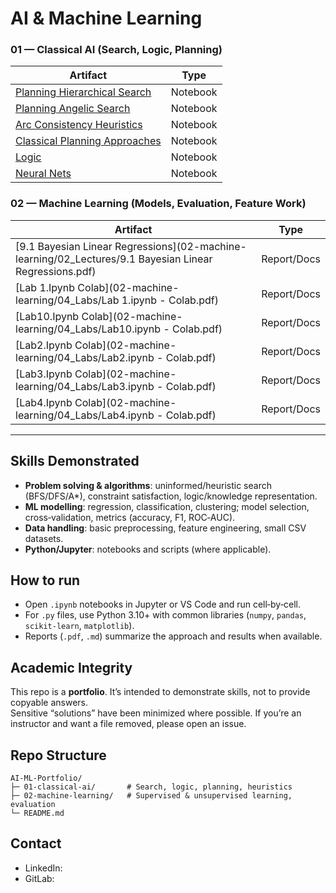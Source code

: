 # AI & Machine Learning 

### 01 — Classical AI (Search, Logic, Planning)
| Artifact | Type |
|---|---|
| [Planning Hierarchical Search](01-classical-ai/aima-python/planning_hierarchical_search.ipynb) | Notebook |
| [Planning Angelic Search](01-classical-ai/aima-python/planning_angelic_search.ipynb) | Notebook |
| [Arc Consistency Heuristics](01-classical-ai/aima-python/arc_consistency_heuristics.ipynb) | Notebook |
| [Classical Planning Approaches](01-classical-ai/aima-python/classical_planning_approaches.ipynb) | Notebook |
| [Logic](01-classical-ai/aima-python/logic.ipynb) | Notebook |
| [Neural Nets](01-classical-ai/aima-python/neural_nets.ipynb) | Notebook |

### 02 — Machine Learning (Models, Evaluation, Feature Work)
| Artifact | Type |
|---|---|
| [9.1 Bayesian Linear Regressions](02-machine-learning/02_Lectures/9.1 Bayesian Linear Regressions.pdf) | Report/Docs |
| [Lab 1.Ipynb   Colab](02-machine-learning/04_Labs/Lab 1.ipynb - Colab.pdf) | Report/Docs |
| [Lab10.Ipynb   Colab](02-machine-learning/04_Labs/Lab10.ipynb - Colab.pdf) | Report/Docs |
| [Lab2.Ipynb   Colab](02-machine-learning/04_Labs/Lab2.ipynb - Colab.pdf) | Report/Docs |
| [Lab3.Ipynb   Colab](02-machine-learning/04_Labs/Lab3.ipynb - Colab.pdf) | Report/Docs |
| [Lab4.Ipynb   Colab](02-machine-learning/04_Labs/Lab4.ipynb - Colab.pdf) | Report/Docs |

---

## Skills Demonstrated
- **Problem solving & algorithms**: uninformed/heuristic search (BFS/DFS/A*), constraint satisfaction, logic/knowledge representation.
- **ML modelling**: regression, classification, clustering; model selection, cross‑validation, metrics (accuracy, F1, ROC‑AUC).
- **Data handling**: basic preprocessing, feature engineering, small CSV datasets.
- **Python/Jupyter**: notebooks and scripts (where applicable).

## How to run
- Open `.ipynb` notebooks in Jupyter or VS Code and run cell‑by‑cell.
- For `.py` files, use Python 3.10+ with common libraries (`numpy`, `pandas`, `scikit‑learn`, `matplotlib`).
- Reports (`.pdf`, `.md`) summarize the approach and results when available.

## Academic Integrity
This repo is a **portfolio**. It’s intended to demonstrate skills, not to provide copyable answers.  
Sensitive “solutions” have been minimized where possible. If you’re an instructor and want a file removed, please open an issue.

## Repo Structure
```
AI-ML-Portfolio/
├─ 01-classical-ai/       # Search, logic, planning, heuristics
├─ 02-machine-learning/   # Supervised & unsupervised learning, evaluation
└─ README.md
```

## Contact
- LinkedIn: <your-link-here>
- GitLab: <your-link-here>
